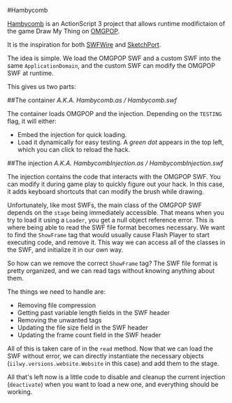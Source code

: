 #Hambycomb

[Hambycomb](http://www.hambycomb.com/) is an ActionScript 3 project that allows runtime modifictaion of the game Draw My Thing on [OMGPOP](http://www.omgpop.com/).

It is the inspiration for both [SWFWire](http://www.swfwire.com/) and [SketchPort](http://www.sketchport.com/).

The idea is simple.  We load the OMGPOP SWF and a custom SWF into the same `ApplicationDomain`, and the custom SWF can modify the OMGPOP SWF at runtime.

This gives us two parts:

##The container
*A.K.A. Hambycomb.as / Hambycomb.swf*

The container loads OMGPOP and the injection. Depending on the `TESTING` flag, it will either:

- Embed the injection for quick loading.
- Load it dynamically for easy testing.  A *green dot* appears in the top left, which you can click to reload the hack.

##The injection
*A.K.A. HambycombInjection.as / HambycombInjection.swf*

The injection contains the code that interacts with the OMGPOP SWF.  You can modify it during game play to quickly figure out your hack.  In this case, it adds keyboard shortcuts that can modify the brush while drawing.

Unfortunately, like most SWFs, the main class of the OMGPOP SWF depends on the `stage` being immediately accessible.  That means when you try to load it using a `Loader`, you get a null object reference error.  This is where being able to read the SWF file format becomes necessary.  We want to find the `ShowFrame` tag that would usually cause Flash Player to start executing code, and remove it.  This way we can access all of the classes in the SWF, and initialize it in our own way.

So how can we remove the correct `ShowFrame` tag?  The SWF file format is pretty organized, and we can read tags without knowing anything about them.

The things we need to handle are:

- Removing file compression
- Getting past variable length fields in the SWF header
- Removing the unwanted tags
- Updating the file size field in the SWF header
- Updating the frame count field in the SWF header

All of this is taken care of in the `read` method.  Now that we can load the SWF without error, we can directly instantiate the necessary objects (`iilwy.versions.website.Website` in this case) and add them to the stage.

All that's left now is a little code to disable and cleanup the current injection (`deactivate`) when you want to load a new one, and everything should be working.
